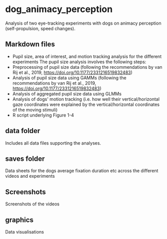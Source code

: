 # dog_animacy_perception
Analysis of two eye-tracking experiments with dogs on animacy perception (self-propulsion, speed changes). 

## Markdown files
* Pupil size, area of interest, and motion tracking analysis for the different experiments
The pupil size analysis involves the following steps:
* Preprocessing of pupil size data (following the recommendations by van Rij et al., 2019, https://doi.org/10.1177/2331216519832483)
* Analysis of pupil size data using GAMMs (following the recommendations by van Rij et al., 2019, https://doi.org/10.1177/2331216519832483)
* Analysis of aggregated pupil size data using GLMMs
* Analysis of dogs' motion tracking (i.e. how well their vertical/horizontal gaze coordinates were explained by the vertical/horizontal coordinates of the moving stimuli)
* R script underlying Figure 1-4

## data folder
Includes all data files supporting the analyses.

## saves folder
Data sheets for the dogs average fixation duration etc across the different videos and experiments

## Screenshots
Screenshots of the videos

## graphics
Data visualisations